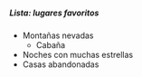 ##### Lista: lugares favoritos
- Montañas nevadas
  - Cabaña
- Noches con muchas estrellas
- Casas abandonadas
